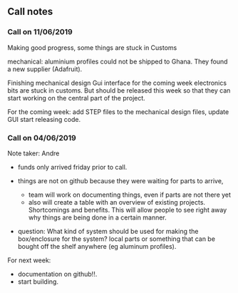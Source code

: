 ## Call notes

### Call on 11/06/2019

Making good progress, some things are stuck in Customs

mechanical:
aluminium profiles could not be shipped to Ghana. They found a new supplier (Adafruit).

Finishing mechanical design
Gui interface for the coming week
electronics bits are stuck in customs. But should be released this week so that they can start working  on the central part of the project.

For the coming week:
add STEP files to the mechanical design files,
update GUI
start releasing code.


### Call on 04/06/2019
Note taker: Andre 

- funds only arrived friday prior to call. 
- things are not on github because they were waiting for parts to arrive, 
  - team will work on documenting things, even if parts are not there yet
  - also will create a table with an overview of existing projects. Shortcomings and benefits. This will allow people to 
  see right away why things are being done in a certain manner.
  
- question: What kind of system should be used for making the box/enclosure for the system? local parts or something that 
can be bought off the shelf anywhere (eg aluminum profiles).

 For next week:
  - documentation on github!!.
  - start building.
  
  
